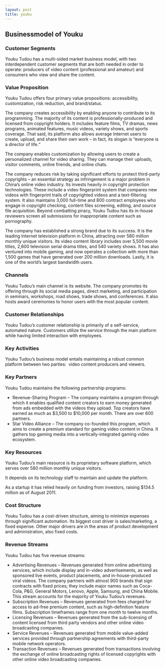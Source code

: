 ```yaml
---
layout: post
title: youku
---
```


Businessmodel of Youku
-----------------------

### Customer Segments

Youku Tudou has a multi-sided market business model, with two interdependent customer segments that are both needed in order to operate: producers of video content (professional and amateur) and consumers who view and share the content.

### Value Proposition

Youku Tudou offers four primary value propositions: accessibility, customization, risk reduction, and brand/status.

The company creates accessibility by enabling anyone to contribute to its programming. The majority of its content is professionally-produced and licensed from copyright holders. It includes feature films, TV dramas, news programs, animated features, music videos, variety shows, and sports coverage. That said, its platform also allows average Internet users to create, upload, and share their own work – in fact, its slogan is “everyone is a director of life.“

The company enables customization by allowing users to create a personalized channel for video sharing. They can manage their uploads, visitor comments, online friends, and online chats.

The company reduces risk by taking significant efforts to protect third-party copyrights – an essential strategy as infringement is a major problem in China’s online video industry. Its invests heavily in copyright protection technologies. These include a video fingerprint system that compares new videos with fingerprint trails of copyrighted videos and a text-filtering system. It also maintains 3,000 full-time and 800 contract employees who engage in copyright checking, content files screening, editing, and source file acquisition. Beyond combatting piracy, Youku Tudou has its in-house reviewers screen all submissions for inappropriate content such as pornography.

The company has established a strong brand due to its success. It is the leading Internet television platform in China, attracting over 580 million monthly unique visitors. Its video content library includes over 5,500 movie titles, 2,600 television serial drama titles, and 540 variety shows. It has also ventured into mobile gaming, and now operates a collection with more than 1,500 games that have generated over 200 million downloads. Lastly, it is one of the world’s largest bandwidth users.

### Channels

Youku Tudou’s main channel is its website. The company promotes its offering through its social media pages, direct marketing, and participation in seminars, workshops, road shows, trade shows, and conferences. It also hosts award ceremonies to honor users with the most popular content.

### Customer Relationships

Youku Tudou’s customer relationship is primarily of a self-service, automated nature. Customers utilize the service through the main platform while having limited interaction with employees.

### Key Activities

Youku Tudou’s business model entails maintaining a robust common platform between two parties:  video content producers and viewers.

### Key Partners

Youku Tudou maintains the following partnership programs:

 * Revenue-Sharing Program – The company maintains a program through which it enables qualified content creators to earn money generated from ads embedded with the videos they upload. Top creators have earned as much as $3,500 to $10,000 per month. There are over 600 partners.
* Star Video Alliance – The company co-founded this program, which aims to create a premium standard for gaming video content in China. It gathers top gaming media into a vertically-integrated gaming video ecosystem.
 ### Key Resources

Youku Tudou’s main resource is its proprietary software platform, which serves over 580 million monthly unique visitors.

It depends on its technology staff to maintain and update the platform.

As a startup it has relied heavily on funding from investors, raising $134.5 million as of August 2011.

### Cost Structure

Youku Tudou has a cost-driven structure, aiming to minimize expenses through significant automation. Its biggest cost driver is sales/marketing, a fixed expense. Other major drivers are in the areas of product development and administration, also fixed costs.

### Revenue Streams

Youku Tudou has five revenue streams:

 * Advertising Revenues – Revenues generated from online advertising services, which include display and in-video advertisements, as well as sponsored live events, product placements, and in-house-produced viral videos. The company partners with almost 900 brands that sign contracts with fixed prices; they include major names such as Coca-Cola, P&G, General Motors, Lenovo, Apple, Samsung, and China Mobile. This stream accounts for the majority of Youku Tudou’s revenues.
* Subscription Revenues – Revenues generated from fees charged for access to ad-free premium content, such as high-definition feature films. Subscription timeframes range from one month to twelve months.
* Licensing Revenues – Revenues generated from the sub-licensing of content licensed from third party vendors and other online video broadcasting companies.
* Service Revenues – Revenues generated from mobile value-added services provided through partnership agreements with third-party mobile network operators.
* Transaction Revenues – Revenues generated from transactions involving the exchange of online broadcasting rights of licensed copyrights with other online video broadcasting companies.
